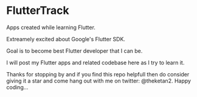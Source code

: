 # FlutterTrack
Apps created while learning Flutter.

Extreamely excited about Google's Flutter SDK.

Goal is to become best Flutter developer that I can be.

I will post my Flutter apps and related codebase here as I try to learn it.

Thanks for stopping by and if you find this repo helpfull then do consider giving it a star and come hang out with me on twitter: @theketan2.
Happy coding...
